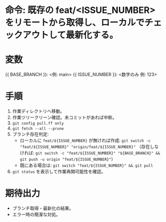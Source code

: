 # 命令: 既存の feat/<ISSUE_NUMBER> をリモートから取得し、ローカルでチェックアウトして最新化する。

# 変数
{{ BASE_BRANCH }}: <例: main>
{{ ISSUE_NUMBER }}: <数字のみ 例: 123>

# 手順
1. 作業ディレクトリへ移動。
2. 作業ツリークリーン確認。未コミットがあれば中断。
3. `git config pull.ff only`
4. `git fetch --all --prune`
5. ブランチ存在判定:
   - ローカルに `feat/${ISSUE_NUMBER}` が無ければ作成:
     `git switch -c "feat/${ISSUE_NUMBER}" "origin/feat/${ISSUE_NUMBER}"`
     （存在しなければ: `git switch -c "feat/${ISSUE_NUMBER}" "${BASE_BRANCH}" && git push -u origin "feat/${ISSUE_NUMBER}"`）
   - 既にある場合は:
     `git switch "feat/${ISSUE_NUMBER}" && git pull`
6. `git status` を表示して作業再開可能性を確認。

# 期待出力
- ブランチ取得・最新化の結果。
- エラー時の簡潔な対処。
